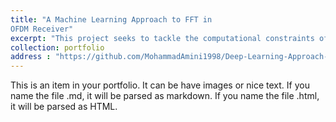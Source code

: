 ```yaml
---
title: "A Machine Learning Approach to FFT in
OFDM Receiver"
excerpt: "This project seeks to tackle the computational constraints of traditional FFT processes in OFDM receivers. We propose a groundbreaking approach that substitutes the conventional FFT operation with a machine learning model."
collection: portfolio
address : "https://github.com/MohammadAmini1998/Deep-Learning-Approach-for-FFT"
---
```


This is an item in your portfolio. It can be have images or nice text. If you name the file .md, it will be parsed as markdown. If you name the file .html, it will be parsed as HTML. 
